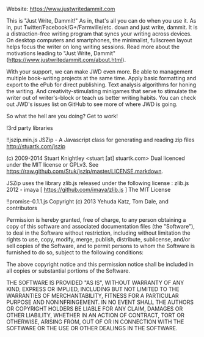 Website: https://www.justwritedammit.com

This is "Just Write, Dammit!" As in, that's all you can do when you use it. As in, put Twitter/Facebook/G+/Farmville/etc. down and just write, dammit. It is a distraction-free writing program that syncs your writing across devices. On desktop computers and smartphones, the minimalist, fullscreen layout helps focus the writer on long writing sessions. Read more about the motivations leading to "Just Write, Dammit" (https://www.justwritedammit.com/about.html).

With your support, we can make JWD even more. Be able to management multiple book-writing projects at the same time. Apply basic formatting and export to the ePub for direct publishing. Text analysis algorithms for honing the writing. And creativity-stimulating minigames that serve to stimulate the writer out of writer's-block or teach us better writing habits. You can check out JWD's issues list on GitHub to see more of where JWD is going.

So what the hell are you doing? Get to work!

!3rd party libraries

!!jszip.min.js
JSZip - A Javascript class for generating and reading zip files
<http://stuartk.com/jszip>

(c) 2009-2014 Stuart Knightley <stuart [at] stuartk.com>
Dual licenced under the MIT license or GPLv3. See https://raw.github.com/Stuk/jszip/master/LICENSE.markdown.

JSZip uses the library zlib.js released under the following license :
zlib.js 2012 - imaya [ https://github.com/imaya/zlib.js ] The MIT License

!!promise-0.1.1.js
Copyright (c) 2013 Yehuda Katz, Tom Dale, and contributors

Permission is hereby granted, free of charge, to any person obtaining a copy of
this software and associated documentation files (the "Software"), to deal in
the Software without restriction, including without limitation the rights to
use, copy, modify, merge, publish, distribute, sublicense, and/or sell copies
of the Software, and to permit persons to whom the Software is furnished to do
so, subject to the following conditions:

The above copyright notice and this permission notice shall be included in all
copies or substantial portions of the Software.

THE SOFTWARE IS PROVIDED "AS IS", WITHOUT WARRANTY OF ANY KIND, EXPRESS OR
IMPLIED, INCLUDING BUT NOT LIMITED TO THE WARRANTIES OF MERCHANTABILITY,
FITNESS FOR A PARTICULAR PURPOSE AND NONINFRINGEMENT. IN NO EVENT SHALL THE
AUTHORS OR COPYRIGHT HOLDERS BE LIABLE FOR ANY CLAIM, DAMAGES OR OTHER
LIABILITY, WHETHER IN AN ACTION OF CONTRACT, TORT OR OTHERWISE, ARISING FROM,
OUT OF OR IN CONNECTION WITH THE SOFTWARE OR THE USE OR OTHER DEALINGS IN THE
SOFTWARE.